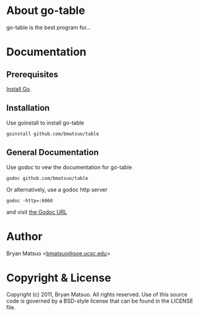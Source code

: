 
[install go]: http://golang.org/install.html "Install Go"
[the godoc url]: http://localhost:6060/pkg/github.com/bmatsuo/table/ "the Godoc URL"

About go-table
=============

go-table is the best program for...

Documentation
=============

Prerequisites
-------------

[Install Go][].

Installation
-------------

Use goinstall to install go-table

    goinstall github.com/bmatsuo/table

General Documentation
---------------------

Use godoc to vew the documentation for go-table

    godoc github.com/bmatsuo/table

Or alternatively, use a godoc http server

    godoc -http=:6060

and visit [the Godoc URL][]


Author
======

Bryan Matsuo &lt;bmatsuo@soe.ucsc.edu&gt;

Copyright & License
===================

Copyright (c) 2011, Bryan Matsuo.
All rights reserved.
Use of this source code is governed by a BSD-style license that can be
found in the LICENSE file.
